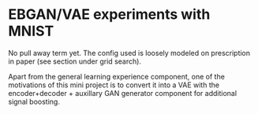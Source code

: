 EBGAN/VAE experiments with MNIST
================================

No pull away term yet. 
The config used is loosely modeled on prescription in paper (see section under grid search). 

Apart from the general learning experience component, one of the motivations of this mini project is to convert it into a VAE with the encoder+decoder + auxillary GAN generator component for additional signal boosting. 


